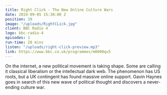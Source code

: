 ```yaml
---
title: Right Click - The New Online Culture Wars
date: 2019-09-05 15:38:00 Z
position: 19
image: "/uploads/RightCLick.jpg"
client: BBC Radio 4
logo: bbc-radio-4
episodes: 1
run-time: 28 mins
listen: "/uploads/right-click-preview.mp3"
link: https://www.bbc.co.uk/programmes/m0000qv5
---
```


On the internet, a new political movement is taking shape. Some are calling it classical liberalism or the intellectual dark web. The phenomenon has US roots, but a UK contingent has found massive online support. Gavin Haynes goes in search of this new wave of political thought and discovers a never-ending culture war.